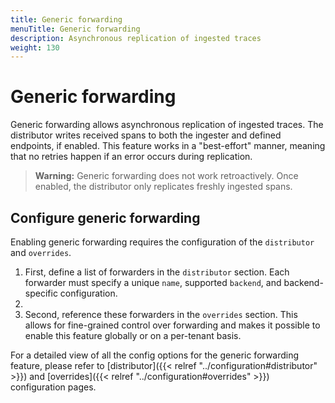 ```yaml
---
title: Generic forwarding
menuTitle: Generic forwarding
description: Asynchronous replication of ingested traces
weight: 130
---
```


# Generic forwarding

Generic forwarding allows asynchronous replication of ingested traces.
The distributor writes received spans to both the ingester and defined endpoints, if enabled.
This feature works in a "best-effort" manner, meaning that no retries happen if an error occurs during replication.

>**Warning:** Generic forwarding does not work retroactively. Once enabled, the distributor only replicates freshly ingested spans.

## Configure generic forwarding

Enabling generic forwarding requires the configuration of the `distributor` and `overrides`.

1. First, define a list of forwarders in the `distributor` section. Each forwarder must specify a unique `name`, supported `backend`, and backend-specific configuration.
2.
1. Second, reference these forwarders in the `overrides` section. This allows for fine-grained control over forwarding and makes it possible to enable this feature globally or on a per-tenant basis.

For a detailed view of all the config options for the generic forwarding feature, please refer to [distributor]({{< relref "../configuration#distributor" >}}) and [overrides]({{< relref "../configuration#overrides" >}}) configuration pages.
